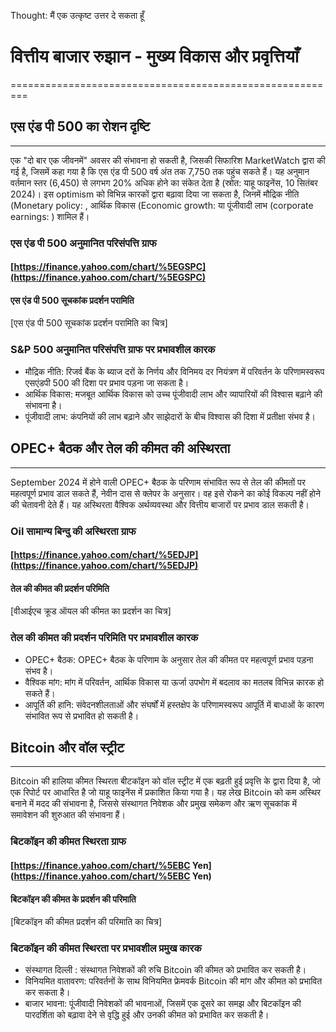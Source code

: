 Thought: मैं एक उत्कृष्ट उत्तर दे सकता हूँ

# वित्तीय बाजार रुझान - मुख्य विकास और प्रवृत्तियाँ
=========================================================

## एस एंड पी 500 का रोशन दृष्टि
--------------------------------------

एक "दो बार एक जीवनमें" अवसर की संभावना हो सकती है, जिसकी सिफारिश MarketWatch द्वारा की गई है, जिसमें कहा गया है कि एस एंड पी 500 वर्ष अंत तक 7,750 तक पहुंच सकते हैं। यह अनुमान वर्तमान स्तर (6,450) से लगभग 20% अधिक होने का संकेत देता है (स्रोत: याहू फाइनेंस, 10 सितंबर 2024)। इस optimism को विभिन्न कारकों द्वारा बढ़ावा दिया जा सकता है, जिनमें मौद्रिक नीति (Monetary policy: , आर्थिक विकास (Economic growth: या पूंजीवादी लाभ (corporate earnings: ) शामिल हैं।

### एस एंड पी 500 अनुमानित परिसंपत्ति ग्राफ
#### [https://finance.yahoo.com/chart/%5EGSPC](https://finance.yahoo.com/chart/%5EGSPC)
#### एस एंड पी 500 सूचकांक प्रदर्शन परामिति

[एस एंड पी 500 सूचकांक प्रदर्शन परामिति का चित्र]

### S&P 500 अनुमानित परिसंपत्ति ग्राफ पर प्रभावशील कारक
* मौद्रिक नीति: रिजर्व बैंक के ब्याज दरों के निर्णय और विनिमय दर नियंत्रण में परिवर्तन के परिणामस्वरूप एसएंडपी 500 की दिशा पर प्रभाव पड़ना जा सकता है।
* आर्थिक विकास: मजबूत आर्थिक विकास को उच्च पूंजीवादी लाभ और व्यापारियों की विश्वास बढ़ाने की संभावना है।
* पूंजीवादी लाभ: कंपनियों की लाभ बढ़ाने और साझेदारों के बीच विश्वास की दिशा में प्रतीक्षा संभव है।

## OPEC+ बैठक और तेल की कीमत की अस्थिरता
-----------------------------------------------

September 2024 में होने वाली OPEC+ बैठक के परिणाम संभावित रूप से तेल की कीमतों पर महत्वपूर्ण प्रभाव डाल सकते हैं, नेवीन दास से क्लेपर के अनुसार। वह इसे रोकने का कोई विकल्प नहीं होने की चेतावनी देते हैं। यह अस्थिरता वैश्विक अर्थव्यवस्था और वित्तीय बाजारों पर प्रभाव डाल सकती है।

### Oil सामान्य बिन्दु की अस्थिरता ग्राफ
#### [https://finance.yahoo.com/chart/%5EDJP](https://finance.yahoo.com/chart/%5EDJP)
#### तेल की कीमत की प्रदर्शन परिमिति

[वीआईएच क्रूड ऑयल की कीमत का प्रदर्शन का चित्र]

### तेल की कीमत की प्रदर्शन परिमिति पर प्रभावशील कारक
* OPEC+ बैठक: OPEC+ बैठक के परिणाम के अनुसार तेल की कीमत पर महत्वपूर्ण प्रभाव पड़ना संभव है।
* वैश्विक मांग: मांग में परिवर्तन, आर्थिक विकास या ऊर्जा उपभोग में बदलाव का मतलब विभिन्न कारक हो सकते हैं।
* आपूर्ति की हानि: संवेदनशीलताओं और संघर्षों में हस्तक्षेप के परिणामस्वरूप आपूर्ति में बाधाओं के कारण संभावित रूप से प्रभावित हो सकती है।

## Bitcoin और वॉल स्ट्रीट
----------------------------

Bitcoin की हालिया कीमत स्थिरता बीटकॉइन को वॉल स्ट्रीट में एक बढ़ती हुई प्रवृत्ति के द्वारा दिया है, जो एक रिपोर्ट पर आधारित है जो याहू फाइनेंस में प्रकाशित किया गया है। यह लेख Bitcoin को कम अस्थिर बनाने में मदद की संभावना है, जिससे संस्थागत निवेशक और प्रमुख समेकण और ऋण सूचकांक में समावेशन की शुरुआत की संभावना हैं।

### बिटकॉइन की कीमत स्थिरता ग्राफ
#### [https://finance.yahoo.com/chart/%5EBC Yen](https://finance.yahoo.com/chart/%5EBC Yen)
#### बिटकॉइन की कीमत के प्रदर्शन की परिमाति

[बिटकॉइन की कीमत प्रदर्शन की परिमाति का चित्र]

### बिटकॉइन की कीमत स्थिरता पर प्रभावशील प्रमुख कारक
* संस्थागत दिल्ली : संस्थागत निवेशकों की रुचि Bitcoin की कीमत को प्रभावित कर सकती है।
* विनियमित वातावरण: परिवर्तनों के साथ विनियमित फ्रेमवर्क Bitcoin की मांग और कीमत को प्रभावित कर सकता है।
* बाजार भावना: पूंजीवादी निवेशकों की भावनाओं, जिसमें एक दूसरे का समझ और बिटकॉइन की पारदर्शिता को बढ़ावा देने से वृद्धि हुई और उनकी कीमत को प्रभावित कर सकती है।